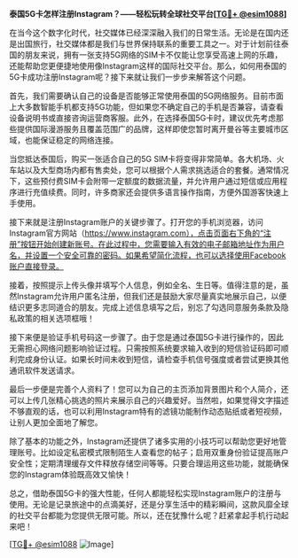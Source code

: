 **泰国5G卡怎样注册Instagram？——轻松玩转全球社交平台[[TG💪+ @esim1088](https://t.me/s/esim1088)]**

在当今这个数字化时代，社交媒体已经深深融入我们的日常生活。无论是在国内还是出国旅行，社交媒体都是我们与世界保持联系的重要工具之一。对于计划前往泰国的朋友来说，拥有一张支持5G网络的SIM卡不仅能让您享受高速上网的乐趣，还能帮助您更便捷地使用像Instagram这样的国际社交平台。那么，如何用泰国的5G卡成功注册Instagram呢？接下来就让我们一步步来解答这个问题。

首先，我们需要确认自己的设备是否能够正常使用泰国的5G网络服务。目前市面上大多数智能手机都支持5G功能，但如果您不确定自己的手机是否兼容，请查看设备说明书或直接咨询运营商客服。此外，在选择泰国5G卡时，建议优先考虑那些提供国际漫游服务且覆盖范围广的品牌，这样即使您暂时离开曼谷等主要城市区域，也能保证稳定的网络连接。

当您抵达泰国后，购买一张适合自己的5G SIM卡将变得非常简单。各大机场、火车站以及大型商场内都有售卖处，您可以根据个人需求挑选适合的套餐。通常情况下，这些预付费SIM卡会附带一定额度的数据流量，并允许用户通过短信或应用程序进行充值续费。同时，许多商家还会提供多语言操作指南，方便外国游客快速上手使用。

接下来就是注册Instagram账户的关键步骤了。打开您的手机浏览器，访问Instagram官方网站（https://www.instagram.com），点击页面右下角的“注册”按钮开始创建新账号。在此过程中，您需要输入有效的电子邮箱地址作为用户名，并设置一个安全可靠的密码。如果希望简化流程，也可以选择使用Facebook账户直接登录。

接着，按照提示上传头像并填写个人信息，例如全名、生日等。值得注意的是，虽然Instagram允许用户匿名注册，但我们还是鼓励大家尽量真实地展示自己，以便结识更多志同道合的朋友。完成上述信息填写之后，别忘了勾选同意服务条款及隐私政策的相关选项框哦！

接下来便是验证手机号码这一步骤了。由于您是通过泰国5G卡进行操作的，因此无需担心网络问题影响验证过程。只需按照系统要求输入收到的短信验证码即可顺利完成身份认证。如果长时间未收到短信，请检查手机信号强度或者尝试更换其他通讯软件发送请求。

最后一步便是完善个人资料了！您可以为自己的主页添加背景图片和个人简介，还可以上传几张精心挑选的照片来展示自己的兴趣爱好。当然啦，如果觉得文字描述不够直观的话，也可以利用Instagram特有的滤镜功能制作动态贴纸或者短视频，让别人更加全面地了解您。

除了基本的功能之外，Instagram还提供了诸多实用的小技巧可以帮助您更好地管理账号。比如设定私密模式限制陌生人查看您的帖子；启用双重身份验证提高账户安全性；定期清理缓存文件释放存储空间等等。只要合理运用这些功能，就能确保您的Instagram体验既高效又愉快！

总之，借助泰国5G卡的强大性能，任何人都能轻松实现Instagram账户的注册与使用。无论是记录旅途中的点滴美好，还是分享生活中的精彩瞬间，这款风靡全球的社交平台都能为您提供无限可能。所以，还在犹豫什么呢？赶紧拿起手机行动起来吧！

[[TG💪+ @esim1088](https://t.me/s/esim1088) ![Image](https://i.postimg.cc/4NQfJmqS/Snipaste-2025-05-13-00-14-12.png)]
